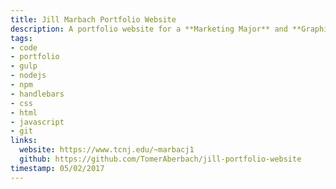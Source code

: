 ```yaml
---
title: Jill Marbach Portfolio Website
description: A portfolio website for a **Marketing Major** and **Graphic Design Minor**.
tags:
- code
- portfolio
- gulp
- nodejs
- npm
- handlebars
- css
- html
- javascript
- git
links:
  website: https://www.tcnj.edu/~marbacj1
  github: https://github.com/TomerAberbach/jill-portfolio-website
timestamp: 05/02/2017
---
```

